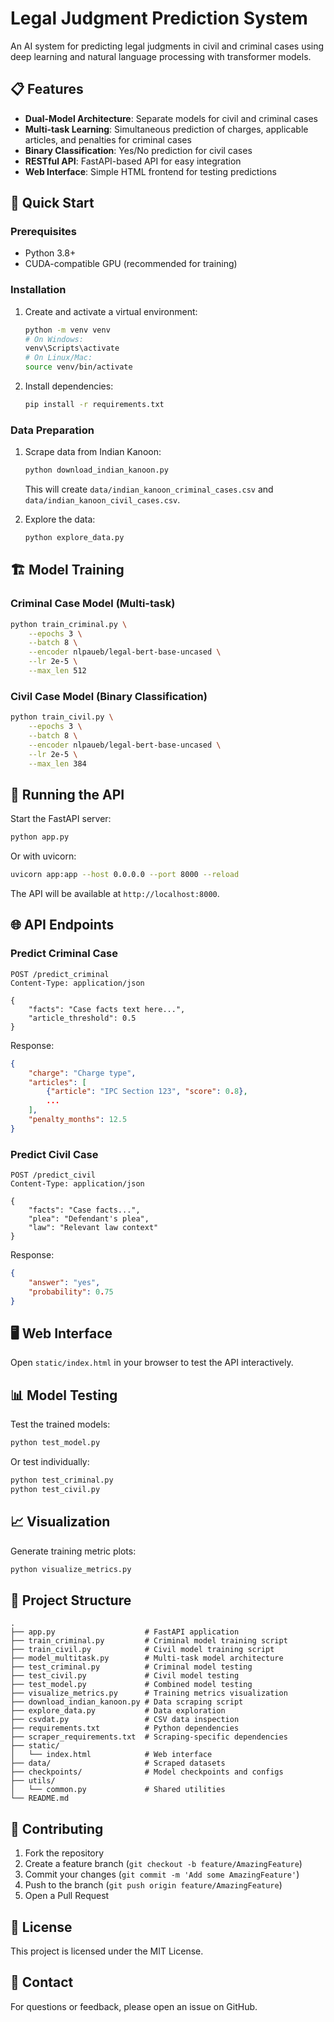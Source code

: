 # Legal Judgment Prediction System

An AI system for predicting legal judgments in civil and criminal cases using deep learning and natural language processing with transformer models.

## 📋 Features

- **Dual-Model Architecture**: Separate models for civil and criminal cases
- **Multi-task Learning**: Simultaneous prediction of charges, applicable articles, and penalties for criminal cases
- **Binary Classification**: Yes/No prediction for civil cases
- **RESTful API**: FastAPI-based API for easy integration
- **Web Interface**: Simple HTML frontend for testing predictions

## 🚀 Quick Start

### Prerequisites

- Python 3.8+
- CUDA-compatible GPU (recommended for training)

### Installation

1. Create and activate a virtual environment:
   ```bash
   python -m venv venv
   # On Windows:
   venv\Scripts\activate
   # On Linux/Mac:
   source venv/bin/activate
   ```

2. Install dependencies:
   ```bash
   pip install -r requirements.txt
   ```

### Data Preparation

1. Scrape data from Indian Kanoon:
   ```bash
   python download_indian_kanoon.py
   ```
   This will create `data/indian_kanoon_criminal_cases.csv` and `data/indian_kanoon_civil_cases.csv`.

2. Explore the data:
   ```bash
   python explore_data.py
   ```

## 🏗️ Model Training

### Criminal Case Model (Multi-task)
```bash
python train_criminal.py \
    --epochs 3 \
    --batch 8 \
    --encoder nlpaueb/legal-bert-base-uncased \
    --lr 2e-5 \
    --max_len 512
```

### Civil Case Model (Binary Classification)
```bash
python train_civil.py \
    --epochs 3 \
    --batch 8 \
    --encoder nlpaueb/legal-bert-base-uncased \
    --lr 2e-5 \
    --max_len 384
```

## 🚀 Running the API

Start the FastAPI server:
```bash
python app.py
```
Or with uvicorn:
```bash
uvicorn app:app --host 0.0.0.0 --port 8000 --reload
```

The API will be available at `http://localhost:8000`.

## 🌐 API Endpoints

### Predict Criminal Case
```http
POST /predict_criminal
Content-Type: application/json

{
    "facts": "Case facts text here...",
    "article_threshold": 0.5
}
```

Response:
```json
{
    "charge": "Charge type",
    "articles": [
        {"article": "IPC Section 123", "score": 0.8},
        ...
    ],
    "penalty_months": 12.5
}
```

### Predict Civil Case
```http
POST /predict_civil
Content-Type: application/json

{
    "facts": "Case facts...",
    "plea": "Defendant's plea",
    "law": "Relevant law context"
}
```

Response:
```json
{
    "answer": "yes",
    "probability": 0.75
}
```

## 🖥️ Web Interface

Open `static/index.html` in your browser to test the API interactively.

## 📊 Model Testing

Test the trained models:
```bash
python test_model.py
```

Or test individually:
```bash
python test_criminal.py
python test_civil.py
```

## 📈 Visualization

Generate training metric plots:
```bash
python visualize_metrics.py
```

## 📂 Project Structure

```
.
├── app.py                    # FastAPI application
├── train_criminal.py         # Criminal model training script
├── train_civil.py            # Civil model training script
├── model_multitask.py        # Multi-task model architecture
├── test_criminal.py          # Criminal model testing
├── test_civil.py             # Civil model testing
├── test_model.py             # Combined model testing
├── visualize_metrics.py      # Training metrics visualization
├── download_indian_kanoon.py # Data scraping script
├── explore_data.py           # Data exploration
├── csvdat.py                 # CSV data inspection
├── requirements.txt          # Python dependencies
├── scraper_requirements.txt  # Scraping-specific dependencies
├── static/
│   └── index.html            # Web interface
├── data/                     # Scraped datasets
├── checkpoints/              # Model checkpoints and configs
├── utils/
│   └── common.py             # Shared utilities
└── README.md
```

## 🤝 Contributing

1. Fork the repository
2. Create a feature branch (`git checkout -b feature/AmazingFeature`)
3. Commit your changes (`git commit -m 'Add some AmazingFeature'`)
4. Push to the branch (`git push origin feature/AmazingFeature`)
5. Open a Pull Request

## 📄 License

This project is licensed under the MIT License.

## 📧 Contact

For questions or feedback, please open an issue on GitHub.
